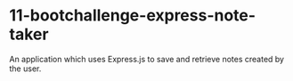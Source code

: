 # 11-bootchallenge-express-note-taker
An application which uses Express.js to save and retrieve notes created by the user.
